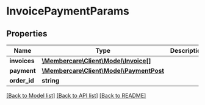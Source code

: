 # InvoicePaymentParams

## Properties
Name | Type | Description | Notes
------------ | ------------- | ------------- | -------------
**invoices** | [**\Membercare\Client\Model\Invoice[]**](Invoice.md) |  | [optional] 
**payment** | [**\Membercare\Client\Model\PaymentPost**](PaymentPost.md) |  | [optional] 
**order_id** | **string** |  | [optional] 

[[Back to Model list]](../../README.md#documentation-for-models) [[Back to API list]](../../README.md#documentation-for-api-endpoints) [[Back to README]](../../README.md)

